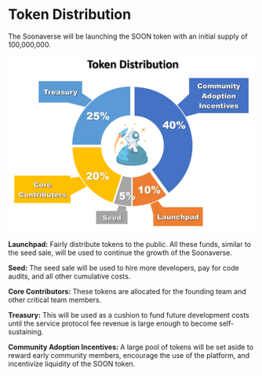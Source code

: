 # Token Distribution

The Soonaverse will be launching the SOON token with an initial supply of 100,000,000.



![](<../.gitbook/assets/image (26) (1) (1) (1) (1).png>)

**Launchpad:** Fairly distribute tokens to the public. All these funds, similar to the seed sale, will be used to continue the growth of the Soonaverse.

**Seed:** The seed sale will be used to hire more developers, pay for code audits, and all other cumulative costs.

**Core Contributors:** These tokens are allocated for the founding team and other critical team members.

**Treasury:** This will be used as a cushion to fund future development costs until the service protocol fee revenue is large enough to become self-sustaining.

**Community Adoption Incentives:** A large pool of tokens will be set aside to reward early community members, encourage the use of the platform, and incentivize liquidity of the SOON token.
